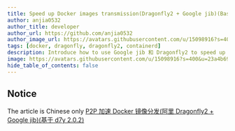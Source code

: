 ```yaml
---
title: Speed up Docker images transmission(Dragonfly2 + Google jib)(Base on d7y 2.0.2)
author: anjia0532
author_title: developer
author_url: https://github.com/anjia0532
author_image_url: https://avatars.githubusercontent.com/u/15098916?s=400&u=23a4b699baa0ed924cf1db40b9edb614d0263621&v=4
tags: [docker, dragonfly, dragonfly2, containerd]
description: Introduce how to use Google jib 和 Dragonfly2 to speed up Docker images transmission
image: https://avatars.githubusercontent.com/u/15098916?s=400&u=23a4b699baa0ed924cf1db40b9edb614d0263621&v=4
hide_table_of_contents: false
---
```


## Notice

The article is Chinese only [P2P 加速 Docker 镜像分发(阿里 Dragonfly2 + Google jib)(基于 d7y 2.0.2)](https://d7y.io/zh/blog/2022/02/14/d7-jib)
